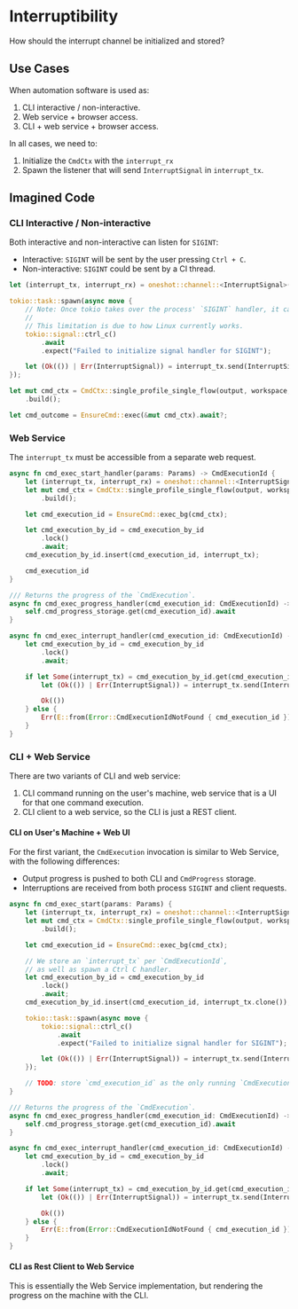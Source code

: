 # Interruptibility

How should the interrupt channel be initialized and stored?

## Use Cases

When automation software is used as:

1. CLI interactive / non-interactive.
2. Web service + browser access.
3. CLI + web service + browser access.


In all cases, we need to:

1. Initialize the `CmdCtx` with the `interrupt_rx`
2. Spawn the listener that will send `InterruptSignal` in `interrupt_tx`.


## Imagined Code

### CLI Interactive / Non-interactive

Both interactive and non-interactive can listen for `SIGINT`:

* Interactive: `SIGINT` will be sent by the user pressing `Ctrl + C`.
* Non-interactive: `SIGINT` could be sent by a CI thread.

```rust
let (interrupt_tx, interrupt_rx) = oneshot::channel::<InterruptSignal>();

tokio::task::spawn(async move {
    // Note: Once tokio takes over the process' `SIGINT` handler, it cannot be undone.
    //
    // This limitation is due to how Linux currently works.
    tokio::signal::ctrl_c()
        .await
        .expect("Failed to initialize signal handler for SIGINT");

    let (Ok(()) | Err(InterruptSignal)) = interrupt_tx.send(InterruptSignal);
});

let mut cmd_ctx = CmdCtx::single_profile_single_flow(output, workspace, interrupt_rx)
    .build();

let cmd_outcome = EnsureCmd::exec(&mut cmd_ctx).await?;
```


### Web Service

The `interrupt_tx` must be accessible from a separate web request.

```rust
async fn cmd_exec_start_handler(params: Params) -> CmdExecutionId {
    let (interrupt_tx, interrupt_rx) = oneshot::channel::<InterruptSignal>();
    let mut cmd_ctx = CmdCtx::single_profile_single_flow(output, workspace, interrupt_rx)
        .build();

    let cmd_execution_id = EnsureCmd::exec_bg(cmd_ctx);

    let cmd_execution_by_id = cmd_execution_by_id
        .lock()
        .await;
    cmd_execution_by_id.insert(cmd_execution_id, interrupt_tx);

    cmd_execution_id
}

/// Returns the progress of the `CmdExecution`.
async fn cmd_exec_progress_handler(cmd_execution_id: CmdExecutionId) -> Result<CmdProgress, E> {
    self.cmd_progress_storage.get(cmd_execution_id).await
}

async fn cmd_exec_interrupt_handler(cmd_execution_id: CmdExecutionId) -> Result<(), E> {
    let cmd_execution_by_id = cmd_execution_by_id
        .lock()
        .await;

    if let Some(interrupt_tx) = cmd_execution_by_id.get(cmd_execution_id) {
        let (Ok(()) | Err(InterruptSignal)) = interrupt_tx.send(InterruptSignal);

        Ok(())
    } else {
        Err(E::from(Error::CmdExecutionIdNotFound { cmd_execution_id }))
    }
}
```


### CLI + Web Service

There are two variants of CLI and web service:

1. CLI command running on the user's machine, web service that is a UI for that one command execution.
2. CLI client to a web service, so the CLI is just a REST client.


#### CLI on User's Machine + Web UI

For the first variant, the `CmdExecution` invocation is similar to Web Service, with the following differences:

* Output progress is pushed to both CLI and `CmdProgress` storage.
* Interruptions are received from both process `SIGINT` and client requests.

```rust
async fn cmd_exec_start(params: Params) {
    let (interrupt_tx, interrupt_rx) = oneshot::channel::<InterruptSignal>();
    let mut cmd_ctx = CmdCtx::single_profile_single_flow(output, workspace, interrupt_rx)
        .build();

    let cmd_execution_id = EnsureCmd::exec_bg(cmd_ctx);

    // We store an `interrupt_tx` per `CmdExecutionId`,
    // as well as spawn a Ctrl C handler.
    let cmd_execution_by_id = cmd_execution_by_id
        .lock()
        .await;
    cmd_execution_by_id.insert(cmd_execution_id, interrupt_tx.clone());

    tokio::task::spawn(async move {
        tokio::signal::ctrl_c()
            .await
            .expect("Failed to initialize signal handler for SIGINT");

        let (Ok(()) | Err(InterruptSignal)) = interrupt_tx.send(InterruptSignal);
    });

    // TODO: store `cmd_execution_id` as the only running `CmdExecution`.
}

/// Returns the progress of the `CmdExecution`.
async fn cmd_exec_progress_handler(cmd_execution_id: CmdExecutionId) -> Result<CmdProgress, E> {
    self.cmd_progress_storage.get(cmd_execution_id).await
}

async fn cmd_exec_interrupt_handler(cmd_execution_id: CmdExecutionId) -> Result<(), E> {
    let cmd_execution_by_id = cmd_execution_by_id
        .lock()
        .await;

    if let Some(interrupt_tx) = cmd_execution_by_id.get(cmd_execution_id) {
        let (Ok(()) | Err(InterruptSignal)) = interrupt_tx.send(InterruptSignal);

        Ok(())
    } else {
        Err(E::from(Error::CmdExecutionIdNotFound { cmd_execution_id }))
    }
}
```

#### CLI as Rest Client to Web Service

This is essentially the Web Service implementation, but rendering the progress on the machine with the CLI.
